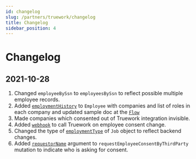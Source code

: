 ```yaml
---
id: changelog
slug: /partners/truework/changelog
title: Changelog
sidebar_position: 4
---
```



# Changelog

## 2021-10-28

1. Changed `employeeBySsn` to `employeesBySsn` to reflect possible multiple employee records.
2. Added [`employmentHistory`](/docs/partners/truework/objects/employee#employmenthistory-employmenthistoryrecord) to `Employee` with companies and list of roles in each company and updated sample doc at the [`Flow`](/docs/partners/truework/changelog)
3. Made companies which consented out of Truework integration invisible.
4. Added [`webhook`](/docs/partners/truework/webhook) to call Truework on employee consent change. 
5. Changed the type of [`employmentType`](/docs/partners/truework/objects/employee#employmenthistory-employmenthistoryrecord) of `Job` object to reflect backend changes.
6. Added [`requestorName`](/docs/partners/truework/mutations/request-employee-consent-by-third-party#requestorname-string) argument to `requestEmployeeConsentByThirdParty` mutation to indicate who is asking for consent.

